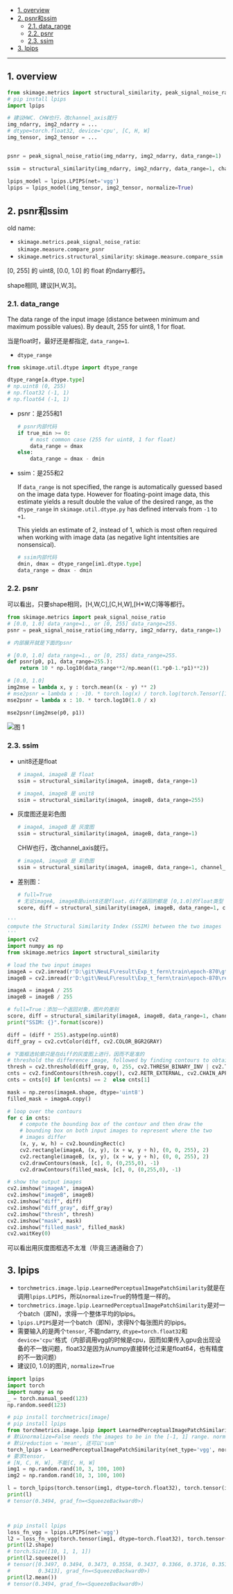 - [1. overview](#1-overview)
- [2. psnr和ssim](#2-psnr和ssim)
  - [2.1. data\_range](#21-data_range)
  - [2.2. psnr](#22-psnr)
  - [2.3. ssim](#23-ssim)
- [3. lpips](#3-lpips)

----
## 1. overview

```python
from skimage.metrics import structural_similarity, peak_signal_noise_ratio
# pip install lpips
import lpips

# 建议HWC. CHW也行，改channel_axis就行
img_ndarry, img2_ndarry = ...
# dtype=torch.float32, device='cpu', [C, H, W]
img_tensor, img2_tensor = ...


psnr = peak_signal_noise_ratio(img_ndarry, img2_ndarry, data_range=1)

ssim = structural_similarity(img_ndarry, img2_ndarry, data_range=1, channel_axis=2)

lpips_model = lpips.LPIPS(net='vgg')
lpips = lpips_model(img_tensor, img2_tensor, normalize=True) 
```

## 2. psnr和ssim
old name:
- `skimage.metrics.peak_signal_noise_ratio`: `skimage.measure.compare_psnr`
- `skimage.metrics.structural_similarity`: `skimage.measure.compare_ssim`

[0, 255] 的 uint8, [0.0, 1.0] 的 float 的ndarry都行。

shape相同, 建议[H,W,3]。

### 2.1. data_range

The data range of the input image (distance between minimum and maximum possible values). By deault, 255 for uint8, 1 for float.

当是float时，最好还是都指定, `data_range=1`. 

- `dtype_range`
```python
from skimage.util.dtype import dtype_range

dtype_range[a.dtype.type]
# np.uint8 (0, 255)
# np.float32 (-1, 1)
# np.float64 (-1, 1)
```
- psnr：是255和1
    ```python
    # psnr内部代码
    if true_min >= 0:
        # most common case (255 for uint8, 1 for float)
        data_range = dmax
    else:
        data_range = dmax - dmin
    ```
- ssim：是255和2

    If `data_range` is not specified, the range is automatically guessed based on the image data type. However for floating-point image data, this estimate yields a result double the value of the desired range, as the `dtype_range` in `skimage.util.dtype.py` has defined intervals from `-1` to `+1`. 
    
    This yields an estimate of 2, instead of 1, which is most often required when working with image data (as negative light intentsities are nonsensical).

    ```python
    # ssim内部代码
    dmin, dmax = dtype_range[im1.dtype.type]
    data_range = dmax - dmin
    ``` 
### 2.2. psnr

可以看出，只要shape相同，[H,W,C],[C,H,W],[H*W,C]等等都行。
```python
from skimage.metrics import peak_signal_noise_ratio
# [0.0, 1.0] data_range=1., or [0, 255] data_range=255.
psnr = peak_signal_noise_ratio(img_ndarry, img2_ndarry, data_range=1)

# 内部展开就是下面的psnr
```
```python
# [0.0, 1.0] data_range=1., or [0, 255] data_range=255.
def psnr(p0, p1, data_range=255.):
    return 10 * np.log10(data_range**2/np.mean((1.*p0-1.*p1)**2))
```
```python
# [0.0, 1.0]
img2mse = lambda x, y : torch.mean((x - y) ** 2)
# mse2psnr = lambda x : -10. * torch.log(x) / torch.log(torch.Tensor([10.]))
mse2psnr = lambda x : 10. * torch.log10(1.0 / x)

mse2psnr(img2mse(p0, p1))
```
![图 1](../images/8c818487db3918b41c16ed0dbe4efaad6cb940cd33e68a2bd35bf5d80b7b3aba.png)  

### 2.3. ssim

- unit8还是float
    ```python
    # imageA, imageB 是 float
    ssim = structural_similarity(imageA, imageB, data_range=1)
    ```
    ```python
    # imageA, imageB 是 unit8
    ssim = structural_similarity(imageA, imageB, data_range=255)
    ```

- 灰度图还是彩色图
    ```python
    # imageA, imageB 是 灰度图
    ssim = structural_similarity(imageA, imageB, data_range=1)
    ```
    CHW也行，改channel_axis就行。
    ```python
    # imageA, imageB 是 彩色图
    ssim = structural_similarity(imageA, imageB, data_range=1, channel_axis=2)
    ```
- 差别图：
    ```python
    # full=True
    # 无论imageA, imageB是uint8还是float，diff返回的都是 [0,1.0]的float类型
    score, diff = structural_similarity(imageA, imageB, data_range=1, channel_axis=2, full=True)
    ```

```python
'''
compute the Structural Similarity Index (SSIM) between the two images
'''
import cv2
import numpy as np
from skimage.metrics import structural_similarity

# load the two input images
imageA = cv2.imread(r'D:\git\NeuLF\result\Exp_t_fern\train\epoch-870\gt.png')
imageB = cv2.imread(r'D:\git\NeuLF\result\Exp_t_fern\train\epoch-870\recon.png')

imageA = imageA / 255
imageB = imageB / 255

# full=True：添加一个返回对象，图片的差别
score, diff = structural_similarity(imageA, imageB, data_range=1, channel_axis=2, full=True)
print("SSIM: {}".format(score))

diff = (diff * 255).astype(np.uint8)
diff_gray = cv2.cvtColor(diff, cv2.COLOR_BGR2GRAY)

# 下面框选轮廓只是在diff的灰度图上进行，因而不是准的
# threshold the difference image, followed by finding contours to obtain the regions of the two input images that differ
thresh = cv2.threshold(diff_gray, 0, 255, cv2.THRESH_BINARY_INV | cv2.THRESH_OTSU)[1]
cnts = cv2.findContours(thresh.copy(), cv2.RETR_EXTERNAL, cv2.CHAIN_APPROX_SIMPLE)
cnts = cnts[0] if len(cnts) == 2  else cnts[1]

mask = np.zeros(imageA.shape, dtype='uint8') 
filled_mask = imageA.copy()

# loop over the contours
for c in cnts:
	# compute the bounding box of the contour and then draw the
	# bounding box on both input images to represent where the two
	# images differ
    (x, y, w, h) = cv2.boundingRect(c)
    cv2.rectangle(imageA, (x, y), (x + w, y + h), (0, 0, 255), 2)
    cv2.rectangle(imageB, (x, y), (x + w, y + h), (0, 0, 255), 2)
    cv2.drawContours(mask, [c], 0, (0,255,0), -1)
    cv2.drawContours(filled_mask, [c], 0, (0,255,0), -1)

# show the output images
cv2.imshow("imageA", imageA)
cv2.imshow("imageB", imageB)
cv2.imshow("diff", diff)
cv2.imshow("diff_gray", diff_gray)
cv2.imshow("thresh", thresh)
cv2.imshow("mask", mask)
cv2.imshow("filled_mask", filled_mask)
cv2.waitKey(0)
```
可以看出用灰度图框选不太准（毕竟三通道融合了）

## 3. lpips
- `torchmetrics.image.lpip.LearnedPerceptualImagePatchSimilarity`就是在调用`lpips.LPIPS`，所以`normalize=True`的特性是一样的。
- `torchmetrics.image.lpip.LearnedPerceptualImagePatchSimilarity`是对一个batch（即N)，求得一个整体平均的lpips。
- `lpips.LPIPS`是对一个batch（即N)，求得N个每张图片的lpips。
- 需要输入的是两个`tensor`, 不能ndarry, `dtype=torch.float32`和`device='cpu'`格式（内部调用vgg的时候是cpu，因而如果传入gpu会出现设备的不一致问题，float32是因为从numpy直接转化过来是float64，也有精度的不一致问题）
- 建议[0, 1.0]的图片, `normalize=True`
```python
import lpips
import torch
import numpy as np
_ = torch.manual_seed(123)
np.random.seed(123)

# pip install torchmetrics[image] 
# pip install lpips
from torchmetrics.image.lpip import LearnedPerceptualImagePatchSimilarity
# 默认normalize=False needs the images to be in the [-1, 1] range. normalize=True is in the [0, 1] range.
# 默认reduction = 'mean', 还可以'sum'
torch_lpips = LearnedPerceptualImagePatchSimilarity(net_type='vgg', normalize=True)
# 要求tensor，
# [N, C, H, W], 不能[C, H, W]
img1 = np.random.rand(10, 3, 100, 100)
img2 = np.random.rand(10, 3, 100, 100)

l = torch_lpips(torch.tensor(img1, dtype=torch.float32), torch.tensor(img2, dtype=torch.float32))
print(l)
# tensor(0.3494, grad_fn=<SqueezeBackward0>)



# pip install lpips
loss_fn_vgg = lpips.LPIPS(net='vgg')
l2 = loss_fn_vgg(torch.tensor(img1, dtype=torch.float32), torch.tensor(img2, dtype=torch.float32), normalize=True) 
print(l2.shape)
# torch.Size([10, 1, 1, 1])
print(l2.squeeze())
# tensor([0.3497, 0.3494, 0.3473, 0.3558, 0.3437, 0.3366, 0.3716, 0.3516, 0.3472,
#         0.3413], grad_fn=<SqueezeBackward0>)
print(l2.mean())
# tensor(0.3494, grad_fn=<SqueezeBackward0>)
```